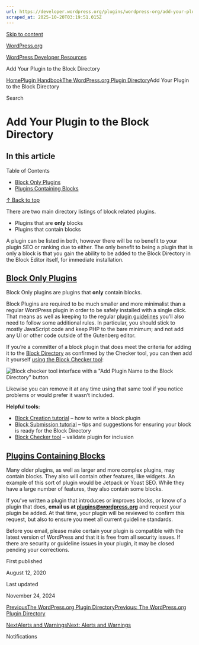 ```yaml
---
url: https://developer.wordpress.org/plugins/wordpress-org/add-your-plugin-to-the-block-directory
scraped_at: 2025-10-20T03:19:51.015Z
---
```


[Skip to content](https://developer.wordpress.org/plugins/wordpress-org/add-your-plugin-to-the-block-directory/#wp--skip-link--target)

[WordPress.org](https://wordpress.org/)

[WordPress Developer Resources](https://developer.wordpress.org/)

Add Your Plugin to the Block Directory


[Home](https://developer.wordpress.org/)[Plugin Handbook](https://developer.wordpress.org/plugins/)[The WordPress.org Plugin Directory](https://developer.wordpress.org/plugins/wordpress-org/)Add Your Plugin to the Block Directory

Search

# Add Your Plugin to the Block Directory

## In this article

Table of Contents

- [Block Only Plugins](https://developer.wordpress.org/plugins/wordpress-org/add-your-plugin-to-the-block-directory/#block-only-plugins)
- [Plugins Containing Blocks](https://developer.wordpress.org/plugins/wordpress-org/add-your-plugin-to-the-block-directory/#plugins-containing-blocks)

[↑ Back to top](https://developer.wordpress.org/plugins/wordpress-org/add-your-plugin-to-the-block-directory/#wp--skip-link--target)

There are two main directory listings of block related plugins.

- Plugins that are **only** blocks
- Plugins that contain blocks

A plugin can be listed in both, however there will be no benefit to your plugin SEO or ranking due to either. The only benefit to being a plugin that is only a block is that you gain the ability to be added to the Block Directory in the Block Editor itself, for immediate installation.

## [Block Only Plugins](https://developer.wordpress.org/plugins/wordpress-org/add-your-plugin-to-the-block-directory/\#block-only-plugins)

Block Only plugins are plugins that **only** contain blocks.

Block Plugins are required to be much smaller and more minimalist than a regular WordPress plugin in order to be safely installed with a single click. That means as well as keeping to the regular [plugin guidelines](https://developer.wordpress.org/plugins/wordpress-org/detailed-plugin-guidelines/) you’ll also need to follow some additional rules. In particular, you should stick to mostly JavaScript code and keep PHP to the bare minimum; and not add any UI or other code outside of the Gutenberg editor.

If you’re a committer of a block plugin that does meet the criteria for adding it to the [Block Directory](https://wordpress.org/plugins/browse/block/) as confirmed by the Checker tool, you can then add it yourself [using the Block Checker tool](https://wordpress.org/plugins/developers/block-plugin-validator/):

![Block checker tool interface with a "Add Plugin Name to the Block Directory" button](https://i0.wp.com/developer.wordpress.org/files/2020/08/Screen-Shot-2020-07-10-at-1.29.25-pm.png?resize=1024%2C308&ssl=1)

Likewise you can remove it at any time using that same tool if you notice problems or would prefer it wasn’t included.

**Helpful tools:**

- [Block Creation tutorial](https://github.com/WordPress/gutenberg/pull/22831/files?short_path=c4d2c28#diff-c4d2c286eac33acdc7571032a984e0ca) – how to write a block plugin
- [Block Submission tutorial](https://github.com/WordPress/gutenberg/pull/23545/files?short_path=555f1c3#diff-555f1c31856d86ed5ff0d492b5a127c1) – tips and suggestions for ensuring your block is ready for the Block Directory
- [Block Checker tool](https://make.wordpress.org/plugins/2020/07/11/you-can-now-add-your-own-plugins-to-the-block-directory/) – validate plugin for inclusion

## [Plugins Containing Blocks](https://developer.wordpress.org/plugins/wordpress-org/add-your-plugin-to-the-block-directory/\#plugins-containing-blocks)

Many older plugins, as well as larger and more complex plugins, may contain blocks. They also will contain other features, like widgets. An example of this sort of plugin would be Jetpack or Yoast SEO. While they have a large number of features, they also contain some blocks.

If you’ve written a plugin that introduces or improves blocks, or know of a plugin that does, **email us at [plugins@wordpress.org](mailto:plugins@wordpress.org)** and request your plugin be added. At that time, your plugin will be reviewed to confirm this request, but also to ensure you meet all current guideline standards.

Before you email, please make certain your plugin is compatible with the latest version of WordPress and that it is free from all security issues. If there are security or guideline issues in your plugin, it may be closed pending your corrections.

First published

August 12, 2020

Last updated

November 24, 2024

[PreviousThe WordPress.org Plugin DirectoryPrevious: The WordPress.org Plugin Directory](https://developer.wordpress.org/plugins/wordpress-org/)

[NextAlerts and WarningsNext: Alerts and Warnings](https://developer.wordpress.org/plugins/wordpress-org/alerts-and-warnings/)

Notifications